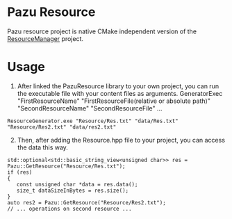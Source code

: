 # Pazu Resource
Pazu resource project is native CMake independent version of the [ResourceManager](https://github.com/Johnnyborov/ResourceManager) project.

# Usage
1) After linked the PazuResource library to your own project, you can run the executable file with your content files as arguments.
   GeneratorExec "FirstResourceName" "FirstResourceFile(relative or absolute path)" "SecondResourceName" "SecondResourceFile" ...
```
ResourceGenerator.exe "Resource/Res.txt" "data/Res.txt" "Resource/Res2.txt" "data/res2.txt"
```
2) Then, after adding the Resource.hpp file to your project, you can access the data this way.
```
std::optional<std::basic_string_view<unsigned char>> res = Pazu::GetResource("Resource/Res.txt");
if (res)
{
   const unsigned char *data = res.data();
   size_t dataSizeInBytes = res.size();
}
auto res2 = Pazu::GetResource("Resource/Res2.txt");
// ... operations on second resource ...
```
